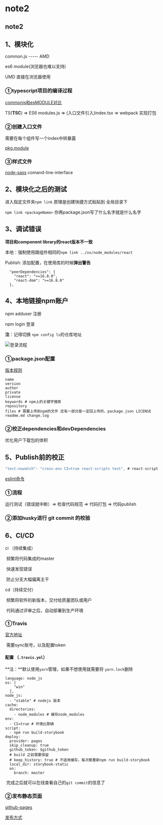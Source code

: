 # note2

## note2

## 1、模块化

common.js ----- AMD

es6 module\(浏览器也难以支持\)

UMD 直接在浏览器使用

### ①typescript项目的编译过程

[commonjs和esMODULE对比](https://www.rollupjs.com/guide/faqs/#%E4%B8%BA%E4%BB%80%E4%B9%88es%E6%A8%A1%E5%9D%97%E6%AF%94commonjs%E6%9B%B4%E5%A5%BDwhy-are-es-modules-better-than-commonjs-modules)

TS\(**TSC**\) =&gt; ES6 modules.js =&gt; \(入口文件引入\)index.tsx =&gt; webpack 实现打包

### ②创建入口文件

需要在每个组件写一个index中转暴露

[pkg.module](https://github.com/rollup/rollup/wiki/pkg.module)

### ③样式文件

[node-sass](https://github.com/sass/node-sass) comand-line-interface

## 2、模块化之后的测试

进入指定文件夹`npm link` 原理是创建快捷方式粘贴到 全局目录下

`npm link <packageName>` 你再package.json写了什么名字就是什么名字

## 3、调试错误

**项目和component library的react版本不一致**

本地：强制使用跟组件相同的`npm link ../xx/node_modules/react`

Publish: 添加配置，在使用库的时候**弹出警告**

```text
  "peerDependencies": {
    "react": ">=16.8.0",
    "react-dom": ">=16.8.0"
  },
```

## 4、本地链接npm账户

npm adduser 注册

npm login 登录

**注**：记得切换 `npm config ls`的仓库地址

![&#x767B;&#x5F55;&#x6D41;&#x7A0B;](https://zoulam-pic-repo.oss-cn-beijing.aliyuncs.com/img/image-20201020094541682.png)

### ①package.json配置

[版本规则](http://nodejs.cn/learn/semantic-versioning-using-npm/)

```text
name
version
author
private
license
keywords # npm上的关键字搜索
repository
files # 需要上传到npm的文件 还有一部分是一定回上传的，package.json LICENSE readme.md change.log
```

### ②校正dependencies和devDependencies

优化用户下载包的体积

## 5、Publish前的校正

```javascript
"test:nowatch": "cross-env CI=true react-scripts test", # react-script 是基于开发环境的，所以需要这个声明在publish前也测试一次
```

[eslint命令](https://eslint.org/docs/user-guide/command-line-interface)

### ①流程

运行测试（错误就中断）=&gt; 检查代码规范 =&gt; 代码打包 =&gt; 代码publish

### ②添加husky进行 git commit 的校验

## 6、CI/CD

ci （持续集成）

​ 频繁将代码集成的master

​ 快速发现错误

​ 防止分支大幅偏离主干

cd（持续交付）

​ 频繁将软件的新版本，交付给质量团队或用户

​ 代码通过评审之后，自动部署到生产环境

### ①Travis

[官方地址](https://travis-ci.org/)

​ 需要sync账号，以及配置token

#### 配置 （`.travis.yml`）

**注：**默认使用`yarn`管理，如果不想使用就需要将 `yarn.lock`删除

```text
language: node_js
os: [
    "win"
  ],
node_js:
  - "stable" # nodejs 版本
cache:
  directories:
    - node_modules # 缓存node_modules
env:
  - CI=true # 环境比那辆
script:
  - npm run build-storybook
deploy:
  provider: pages
  skip_cleanup: true
  github_token: $github_token
  # build 之前需要保留
  # keep_history: true # 不适用缓存，每次都重新npm run build-storybook
  local_dir: storybook-static
  on:
    branch: master
```

​ 完成之后就可以在线查看自己的`git commit`的信息了

### ②发布静态页面

[github-pages](https://pages.github.com/)

[发布方式](https://docs.travis-ci.com/user/deployment/pages/)

